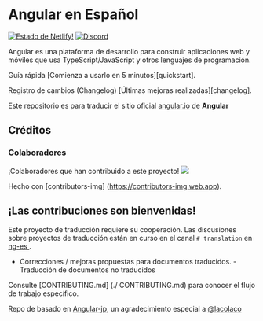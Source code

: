 # Angular en Español

[![Estado de Netlify!](https://api.netlify.com/api/v1/badges/f9647a0c-fdf6-445d-ba06-df1353d74e27/deploy-status)](https://app.netlify.com/sites/angular-es/deploys) [![Discord](https://img.shields.io/discord/737097213548691506.svg?label=Discord&logo=discord&color=7289DA&labelColor=2C2F33)](https://discord.gg/tS4XVkS)


Angular es una plataforma de desarrollo para construir aplicaciones web y móviles que usa TypeScript/JavaScript y otros lenguajes de programación.

Guía rápida
[Comienza a usarlo en 5 minutos][quickstart].

Registro de cambios (Changelog)
[Últimas mejoras realizadas][changelog].

Este repositorio es para traducir el sitio oficial [angular.io](https://angular.io) de **Angular** 

## Créditos
### Colaboradores
¡Colaboradores que han contribuido a este proyecto!
<a href="https://github.com/antoniocardenas/angular-es/graphs/contributors">
  <img src = "https://contributors-img.web.app/image?repo=antoniocardenas/angular-es" />
</a>

Hecho con [contributors-img] (https://contributors-img.web.app).


## ¡Las contribuciones son bienvenidas!

Este proyecto de traducción requiere su cooperación.
Las discusiones sobre proyectos de traducción están en curso en el canal `# translation` en [ng-es ](https://discord.gg/tS4XVkS).

- Correcciones / mejoras propuestas para documentos traducidos.
-Traducción de documentos no traducidos

Consulte [CONTRIBUTING.md] (./ CONTRIBUTING.md) para conocer el flujo de trabajo específico.


Repo de basado en [Angular-jp](https://github.com/angular/angular-ja), un agradecimiento especial a [@lacolaco](https://github.com/lacolaco) 
